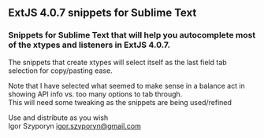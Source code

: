 ## ExtJS 4.0.7 snippets for Sublime Text ##
### Snippets for Sublime Text that will help you autocomplete most of the xtypes and listeners in ExtJS 4.0.7. ###

The snippets that create xtypes will select itself as the last field tab selection for copy/pasting ease.

Note that I have selected what seemed to make sense in a balance act in showing API info vs. too many options to tab through.  
This will need some tweaking as the snippets are being used/refined  
  
Use and distribute as you wish  
Igor Szyporyn
igor.szyporyn@gmail.com
